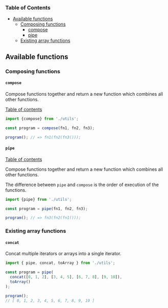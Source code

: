 ### Table of Contents

- [Available functions](#available-functions)
    - [Composing functions](#composing-functions)
        - [compose](#compose)
        - [pipe](#pipe)
    - [Existing array functions](#existing-array-functions)

## Available functions

### Composing functions

#### `compose`

Compose functions together and return a new function 
which combines all other functions.

[Table of contents](#table-of-contents)

```js
import {compose} from './utils';

const program = compose(fn1, fn2, fn3);

program(); // => fn1(fn2(fn3())); 
```

#### `pipe`

[Table of contents](#table-of-contents)

Compose functions together and return a new function 
which combines all other functions.

The difference between `pipe` and `compose` is the
order of execution of the functions.

```js
import {pipe} from './utils';

const program = pipe(fn1, fn2, fn3);

program(); // => fn3(fn2(fn1())); 
```

### Existing array functions

#### `concat`

Concat multiple iterators or arrays into a 
single iterator.

```js
import { pipe, concat, toArray } from './utils';

const program = pipe(
  concat([0, 1, 2], [3, 4, 5], [6, 7, 8], [9, 10]),
  toArray()
);

program();
// [ 0, 1, 2, 3, 4, 5, 6, 7, 8, 9, 10 ]
```